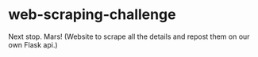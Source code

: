 # web-scraping-challenge
Next stop. Mars! (Website to scrape all the details and repost them on our own Flask api.)
